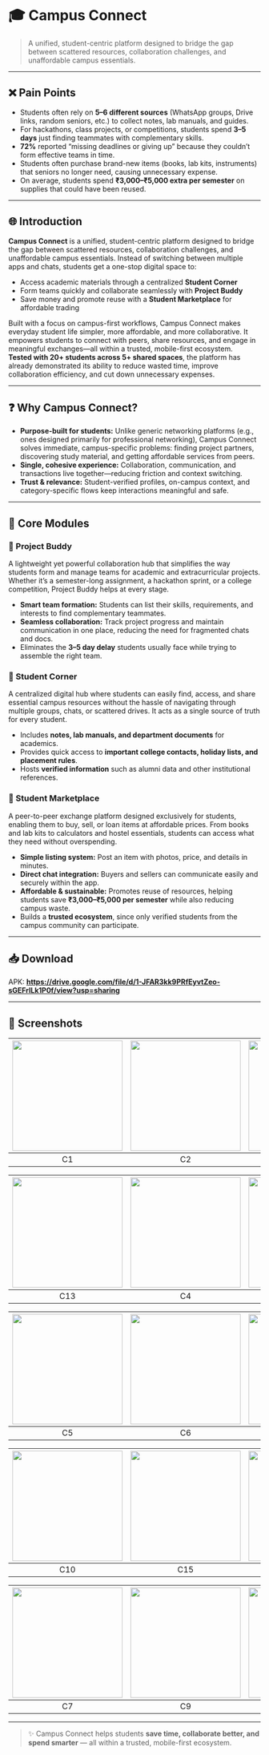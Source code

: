 # 🎓 Campus Connect

> A unified, student-centric platform designed to bridge the gap between scattered resources, collaboration challenges, and unaffordable campus essentials.

---

## ❌ Pain Points

- Students often rely on **5–6 different sources** (WhatsApp groups, Drive links, random seniors, etc.) to collect notes, lab manuals, and guides.  
- For hackathons, class projects, or competitions, students spend **3–5 days** just finding teammates with complementary skills.  
- **72%** reported “missing deadlines or giving up” because they couldn’t form effective teams in time.  
- Students often purchase brand-new items (books, lab kits, instruments) that seniors no longer need, causing unnecessary expense.  
- On average, students spend **₹3,000–₹5,000 extra per semester** on supplies that could have been reused.

---

## 🌐 Introduction

**Campus Connect** is a unified, student-centric platform designed to bridge the gap between scattered resources, collaboration challenges, and unaffordable campus essentials. Instead of switching between multiple apps and chats, students get a one-stop digital space to:  
- Access academic materials through a centralized **Student Corner**  
- Form teams quickly and collaborate seamlessly with **Project Buddy**  
- Save money and promote reuse with a **Student Marketplace** for affordable trading  

Built with a focus on campus-first workflows, Campus Connect makes everyday student life simpler, more affordable, and more collaborative. It empowers students to connect with peers, share resources, and engage in meaningful exchanges—all within a trusted, mobile-first ecosystem.  
**Tested with 20+ students across 5+ shared spaces**, the platform has already demonstrated its ability to reduce wasted time, improve collaboration efficiency, and cut down unnecessary expenses.

---

## ❓ Why Campus Connect?

- **Purpose-built for students:** Unlike generic networking platforms (e.g., ones designed primarily for professional networking), Campus Connect solves immediate, campus-specific problems: finding project partners, discovering study material, and getting affordable services from peers.  
- **Single, cohesive experience:** Collaboration, communication, and transactions live together—reducing friction and context switching.  
- **Trust & relevance:** Student-verified profiles, on-campus context, and category-specific flows keep interactions meaningful and safe.

---

## 🧩 Core Modules

### 🔹 Project Buddy
A lightweight yet powerful collaboration hub that simplifies the way students form and manage teams for academic and extracurricular projects. Whether it’s a semester-long assignment, a hackathon sprint, or a college competition, Project Buddy helps at every stage.  
- **Smart team formation:** Students can list their skills, requirements, and interests to find complementary teammates.  
- **Seamless collaboration:** Track project progress and maintain communication in one place, reducing the need for fragmented chats and docs.  
- Eliminates the **3–5 day delay** students usually face while trying to assemble the right team.

### 🔹 Student Corner
A centralized digital hub where students can easily find, access, and share essential campus resources without the hassle of navigating through multiple groups, chats, or scattered drives. It acts as a single source of truth for every student.  
- Includes **notes, lab manuals, and department documents** for academics.  
- Provides quick access to **important college contacts, holiday lists, and placement rules**.  
- Hosts **verified information** such as alumni data and other institutional references.

### 🔹 Student Marketplace
A peer-to-peer exchange platform designed exclusively for students, enabling them to buy, sell, or loan items at affordable prices. From books and lab kits to calculators and hostel essentials, students can access what they need without overspending.  
- **Simple listing system:** Post an item with photos, price, and details in minutes.  
- **Direct chat integration:** Buyers and sellers can communicate easily and securely within the app.  
- **Affordable & sustainable:** Promotes reuse of resources, helping students save **₹3,000–₹5,000 per semester** while also reducing campus waste.  
- Builds a **trusted ecosystem**, since only verified students from the campus community can participate.

---

## 📥 Download
APK: **https://drive.google.com/file/d/1-JFAR3kk9PRfEyvtZeo-sGEFrlLk1P0f/view?usp=sharing**

---

## 📸 Screenshots

<!-- Row 1 -->
| <img src="https://github.com/user-attachments/assets/5af608b8-8618-4c00-8642-acb39d3f4464" width="220"/> | <img src="https://github.com/user-attachments/assets/5c941ad3-f7b2-4f0a-a076-97d0ed2ea1fa" width="220"/> | <img src="https://github.com/user-attachments/assets/bb1217ef-6d99-4d9f-909c-b3be7e46c1aa" width="220"/> |
|:---:|:---:|:---:|
| C1 | C2 | C3 |

<!-- Row 2 -->
| <img src="https://github.com/user-attachments/assets/88257402-cc46-48f8-a20a-dbc91a997761" width="220"/> | <img src="https://github.com/user-attachments/assets/c6aed3b9-f348-4920-bc53-e0f794b79db9" width="220"/> | <img src="https://github.com/user-attachments/assets/50c59e64-ec56-48d0-8801-72dd2f7dc35b" width="220"/> |
|:---:|:---:|:---:|
| C13 | C4 | C14 |

<!-- Row 3 -->
| <img src="https://github.com/user-attachments/assets/df424378-fe9e-42bd-9077-910526a6ca4c" width="220"/> | <img src="https://github.com/user-attachments/assets/0824875f-dc5d-4a9d-96a2-818da6323ec3" width="220"/> | <img src="https://github.com/user-attachments/assets/86f02eb3-7be1-42c0-addf-56a332ca6e58" width="220"/> |
|:---:|:---:|:---:|
| C5 | C6 | C11 |

<!-- Row 4 -->
| <img src="https://github.com/user-attachments/assets/0b1d31ca-f017-4408-ae0f-7bd8ab8e8c47" width="220"/> | <img src="https://github.com/user-attachments/assets/80311f71-35fd-4146-a3b0-f378cbfabb28" width="220"/> | <img src="https://github.com/user-attachments/assets/be29a72e-77ac-49c8-b454-b962a17c01c7" width="220"/> |
|:---:|:---:|:---:|
| C10 | C15 | C8 |

<!-- Row 5 -->
| <img src="https://github.com/user-attachments/assets/08044258-4b1e-4249-b8d8-6a3f546c2c5c" width="220"/> | <img src="https://github.com/user-attachments/assets/063e3a3e-8d5b-4e46-995f-48633adc1d50" width="220"/> | <img src="https://github.com/user-attachments/assets/0b1d31ca-f017-4408-ae0f-7bd8ab8e8c47" width="220"/> |
|:---:|:---:|:---:|
| C7 | C9 | C10 (dup) |

---

> ✨ Campus Connect helps students **save time, collaborate better, and spend smarter** — all within a trusted, mobile-first ecosystem.
